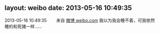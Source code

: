 layout: weibo
date: 2013-05-16 10:49:35
---
<meta name="referrer" content="no-referrer" />

2013-05-16 10:49:35  &nbsp;&nbsp;&nbsp;&nbsp;&nbsp;&nbsp; 来自 <a href="http://weibo.com/" rel="nofollow">微博 weibo.com</a>
我以为我会睡不着，可我依然睡的和死猪一样…… ​​​
